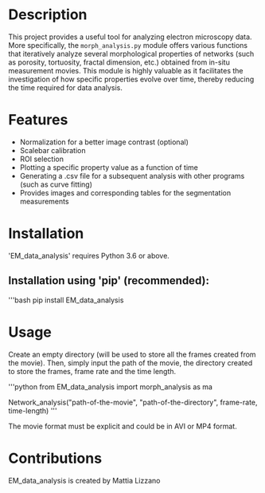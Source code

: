 # Description
This project provides a useful tool for analyzing electron microscopy data. 
More specifically, the `morph_analysis.py` module offers various functions that iteratively analyze several morphological properties of networks (such as porosity, tortuosity, fractal dimension, etc.) obtained from in-situ measurement movies. This module is highly valuable as it facilitates the investigation of how specific properties evolve over time, thereby reducing the time required for data analysis.

# Features
- Normalization for a better image contrast (optional)
- Scalebar calibration 
- ROI selection 
- Plotting a specific property value as a function of time
- Generating a .csv file for a subsequent analysis with other programs (such as curve fitting)
- Provides images and corresponding tables for the segmentation measurements

# Installation
'EM_data_analysis' requires Python 3.6 or above. 

## Installation using 'pip' (recommended):
'''bash
pip install EM_data_analysis
  
# Usage
Create an empty directory (will be used to store all the frames created from the movie). Then, simply input the path of the movie, the directory created to store the frames, frame rate and the time length.

'''python
from EM_data_analysis import morph_analysis as ma

Network_analysis("path-of-the-movie", "path-of-the-directory", frame-rate, time-length) '''

The movie format must be explicit and could be in AVI or MP4 format.

# Contributions
EM_data_analysis is created by Mattia Lizzano





